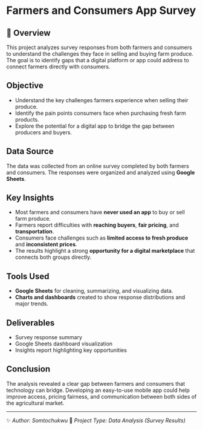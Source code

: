 # Farmers and Consumers App Survey

## 📘 Overview

This project analyzes survey responses from both farmers and consumers to understand the challenges they face in selling and buying farm produce. The goal is to identify gaps that a digital platform or app could address to connect farmers directly with consumers.

## Objective

* Understand the key challenges farmers experience when selling their produce.
* Identify the pain points consumers face when purchasing fresh farm products.
* Explore the potential for a digital app to bridge the gap between producers and buyers.

## Data Source

The data was collected from an online survey completed by both farmers and consumers. The responses were organized and analyzed using **Google Sheets**.

## Key Insights

* Most farmers and consumers have **never used an app** to buy or sell farm produce.
* Farmers report difficulties with **reaching buyers**, **fair pricing**, and **transportation**.
* Consumers face challenges such as **limited access to fresh produce** and **inconsistent prices**.
* The results highlight a strong **opportunity for a digital marketplace** that connects both groups directly.

## Tools Used

* **Google Sheets** for cleaning, summarizing, and visualizing data.
* **Charts and dashboards** created to show response distributions and major trends.

## Deliverables

* Survey response summary
* Google Sheets dashboard visualization
* Insights report highlighting key opportunities

## Conclusion

The analysis revealed a clear gap between farmers and consumers that technology can bridge. Developing an easy-to-use mobile app could help improve access, pricing fairness, and communication between both sides of the agricultural market.

---

✨ *Author: Somtochukwu*
📅 *Project Type: Data Analysis (Survey Results)*

